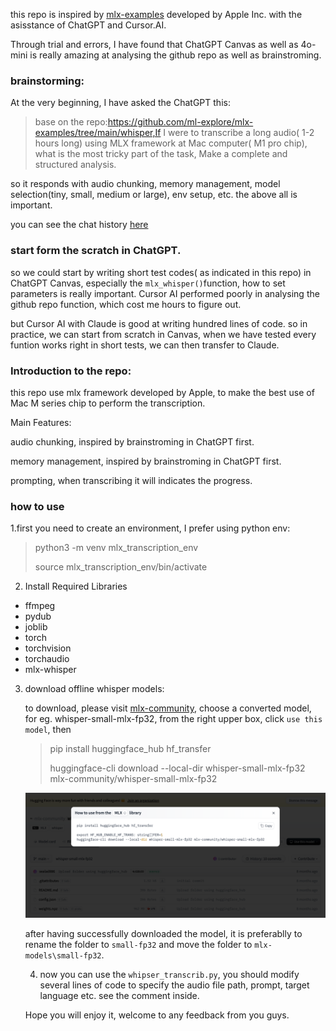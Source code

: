 this repo is inspired by [mlx-examples](https://github.com/ml-explore/mlx-examples/tree/main/whisper) developed by Apple Inc. with the asisstance of ChatGPT and Cursor.AI.

Through trial and errors, I have found that ChatGPT Canvas as well as 4o-mini is really amazing at analysing the github repo as well as brainstroming. 

### brainstorming: 

At the very beginning, I have asked the ChatGPT this:

> base on the repo:https://github.com/ml-explore/mlx-examples/tree/main/whisper,If I were to   transcribe a long audio( 1-2 hours long) using MLX framework at Mac computer( M1 pro chip), what is the most tricky part of the task, Make a complete and structured analysis.

so it responds with audio chunking, memory management, model selection(tiny, small, medium or large), env setup, etc. the above all is important.

you can see the chat history [here](https://chatgpt.com/share/6717c2ea-ea04-8002-a890-d2ad6f877606)

### start form the scratch in ChatGPT.

so we could start by writing short test codes( as indicated in this repo) in ChatGPT Canvas, especially the `mlx_whisper()`function, how to set parameters is really important. Cursor AI performed poorly in analysing the github repo function, which cost me hours to figure out.

but Cursor AI with Claude is good at writing hundred lines of code. so in practice, we can start from scratch in Canvas, when we have tested every funtion works right in short tests, we can then transfer to Claude.

### Introduction to the repo:

this repo use mlx framework developed by Apple, to make the best use of Mac M series chip to perform the transcription.

Main Features: 

audio chunking, inspired by brainstroming in ChatGPT first.

memory management,  inspired by brainstroming in ChatGPT first.

prompting, when transcribing it will indicates the progress.



### how to use 

1.first you need to create an environment, I prefer using python env:

> python3 -m venv mlx_transcription_env
>
> source mlx_transcription_env/bin/activate

2. Install Required Libraries

- ffmpeg
- pydub
- joblib
- torch
- torchvision
- torchaudio
- mlx-whisper

3. download offline whisper models:

   to download, please visit [mlx-community](https://huggingface.co/mlx-community), choose a converted model, for eg. whisper-small-mlx-fp32, from the right upper box, click `use this model`, then 

   > pip install huggingface_hub hf_transfer
   >
   > huggingface-cli download --local-dir whisper-small-mlx-fp32 mlx-community/whisper-small-mlx-fp32

   ![image-20241022232900570](./assets/image-20241022232900570.png)

   after having successfully downloaded the model, it is preferablly to rename the folder to `small-fp32` and move the folder to `mlx-models\small-fp32`.

   4. now you can use the `whipser_transcrib.py`, you should modify several lines of code to specify the audio file path, prompt, target language etc. see the comment inside.

   

   Hope you will enjoy it, welcome to any feedback from you guys.

   

   
